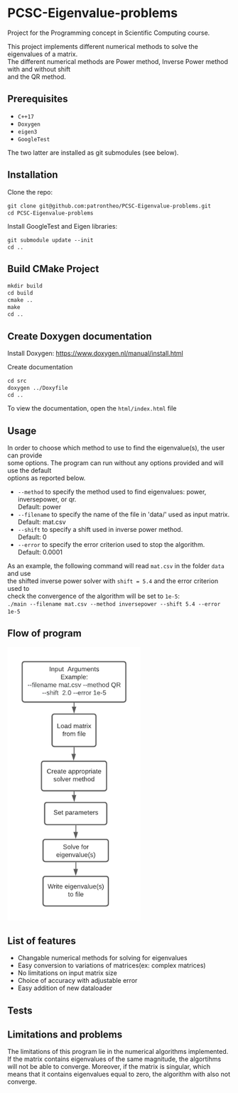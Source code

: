 # PCSC-Eigenvalue-problems
Project for the Programming concept in Scientific Computing course. 


This project implements different numerical methods to solve the eigenvalues of a matrix.  
The different numerical methods are Power method, Inverse Power method with and without shift  
and the QR method.

## Prerequisites
* `C++17`
* `Doxygen`
* `eigen3`
* `GoogleTest`

The two latter are installed as git submodules (see below).

## Installation

Clone the repo:
```
git clone git@github.com:patrontheo/PCSC-Eigenvalue-problems.git
cd PCSC-Eigenvalue-problems
```

Install GoogleTest and Eigen libraries:
```
git submodule update --init
cd ..
```

## Build CMake Project 
```
mkdir build
cd build
cmake ..
make
cd ..
```

## Create Doxygen documentation
Install Doxygen:
https://www.doxygen.nl/manual/install.html

Create documentation
```
cd src
doxygen ../Doxyfile
cd ..
```
To view the documentation, open the `html/index.html` file

## Usage
In order to choose which method to use to find the eigenvalue(s), the user can provide  
some options. The program can run without any options provided and will use the default  
options as reported below.  
* `--method` to specify the method used to find eigenvalues: power, inversepower, or qr.  
Default: power
* `--filename` to specify the name of the file in 'data/' used as input matrix.  
Default: mat.csv
* `--shift` to specify a shift used in inverse power method.  
Default: 0
* `--error` to specify the error criterion used to stop the algorithm.  
Default: 0.0001

As an example, the following command will read `mat.csv` in the folder `data` and use  
the shifted inverse power solver with `shift = 5.4` and the error criterion used to   
check the convergence of the algorithm will be set to `1e-5`:  
`./main --filename mat.csv --method inversepower --shift 5.4 --error 1e-5`  


## Flow of program


<img src="data/Program_flow.png" alt="flowchart" width="300"/>

## List of features

* Changable numerical methods for solving for eigenvalues 
* Easy conversion to variations of matrices(ex: complex matrices)
* No limitations on input matrix size
* Choice of accuracy with adjustable error 
* Easy addition of new dataloader

## Tests
 

## Limitations and problems 
The limitations of this program lie in the numerical algorithms implemented. If the matrix contains eigenvalues of the same magnitude, the algortihms will not be able to converge. Moreover, if the matrix is singular, which means that it contains eigenvalues equal to zero, the algorithm with also not converge. 

